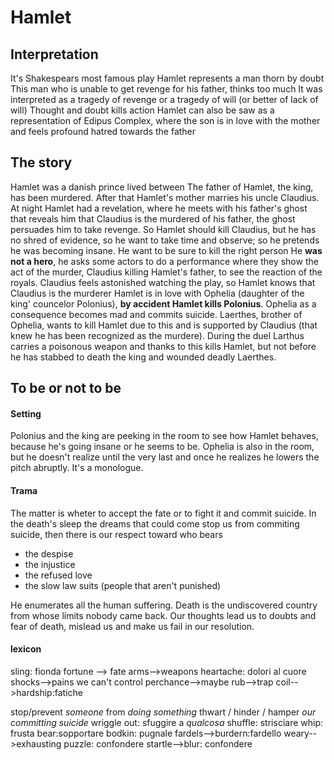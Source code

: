 # Hamlet
<!-- toc -->
## Interpretation
It's Shakespears most famous play
Hamlet represents a man thorn by doubt
This man who is unable to get revenge for his father, thinks too much
It was interpreted as a tragedy of revenge or a tragedy of will (or better of lack of will)
Thought and doubt kills action
Hamlet can also be saw as a representation of Edipus Complex, where the son is in love with the mother and feels profound hatred towards the father
## The story
Hamlet was a danish prince lived between
The father of Hamlet, the king, has been murdered. After that Hamlet's mother marries his uncle Claudius.
At night Hamlet had a revelation, where he meets with his father's ghost that reveals him that Claudius is the murdered of his father, the ghost persuades him to take revenge.
So Hamlet should kill Claudius, but he has no shred of evidence, so he want to take time and observe; so he pretends he was becoming insane.
He want to be sure to kill the right person
He **was not a hero**, he asks some actors to do a performance where they show the act of the murder, Claudius killing Hamlet's father, to see the reaction of the royals. Claudius feels astonished watching the play, so Hamlet knows that Claudius is the murderer
Hamlet is in love with Ophelia (daughter of the king' councelor Polonius), **by accident Hamlet kills Polonius**. Ophelia as a consequence becomes mad and commits suicide.
Laerthes, brother of Ophelia, wants to kill Hamlet due to this and is supported by Claudius (that knew he has been recognized as the murdere). During the duel Larthus carries a poisonous weapon and thanks to this kills Hamlet, but not before he has stabbed to death the king and wounded deadly Laerthes.

## To be or not to be
#### Setting
Polonius and the king are peeking in the room to see how Hamlet behaves, because he's going insane or he seems to be. Ophelia is also in the room, but he doesn't realize until the very last and once he realizes he lowers the pitch abruptly.
It's a monologue.
#### Trama
The matter is wheter to accept the fate or to fight it and commit suicide.
In the death's sleep the dreams that could come stop us from commiting suicide, then there is our respect toward who bears
- the despise
- the injustice
- the refused love
- the slow law suits (people that aren't punished)

He enumerates all the human suffering. Death is the undiscovered country from whose limits nobody came back.
Our thoughts lead us to doubts and fear of death, mislead us and make us fail in our resolution.
#### lexicon
sling: fionda
fortune --> fate
arms-->weapons
heartache: dolori al cuore
shocks-->pains we can't control
perchance-->maybe
rub-->trap
coil-->hardship:fatiche

stop/prevent *someone* from *doing something*
thwart / hinder / hamper *our committing suicide*
wriggle out: sfuggire a *qualcosa*
shuffle: strisciare
whip: frusta
bear:sopportare
bodkin: pugnale
fardels-->burdern:fardello
weary-->exhausting
puzzle: confondere
startle-->blur: confondere
